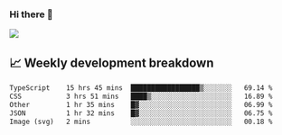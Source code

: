 ### Hi there 👋
<img align="center" src="https://github-readme-stats.vercel.app/api?username=Tumao727&show_icons=true&hide_title=true&theme=dracula" />


## 📈 Weekly development breakdown
<!--START_SECTION:waka-->

```txt
TypeScript    15 hrs 45 mins  █████████████████▒░░░░░░░   69.14 %
CSS           3 hrs 51 mins   ████▒░░░░░░░░░░░░░░░░░░░░   16.89 %
Other         1 hr 35 mins    █▓░░░░░░░░░░░░░░░░░░░░░░░   06.99 %
JSON          1 hr 32 mins    █▓░░░░░░░░░░░░░░░░░░░░░░░   06.75 %
Image (svg)   2 mins          ░░░░░░░░░░░░░░░░░░░░░░░░░   00.18 %
```

<!--END_SECTION:waka-->